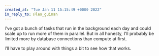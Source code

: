 ```yaml
---
created_at: "Tue Jan 11 15:15:49 +0000 2022"
in_reply_to: @leo_guinan
---
```


I've got a bunch of tasks that run in the background each day and could scale up to run more of them in parallel. But in all honesty, I'll probably be limited more by database connections than compute at first.

I'll have to play around with things a bit to see how that works.